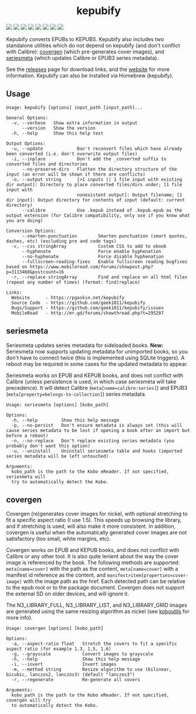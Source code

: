 <h1 align="center">kepubify</h1>

[![](https://img.shields.io/github/v/release/geek1011/kepubify)](https://github.com/geek1011/kepubify/releases/latest) [![](https://img.shields.io/drone/build/geek1011/kepubify/master)](https://cloud.drone.io/geek1011/kepubify) [![](https://img.shields.io/drone/build/geek1011/kepubify/master?label=linux%20build)](https://cloud.drone.io/geek1011/kepubify) [![](https://img.shields.io/appveyor/ci/geek1011/kepubify/master?label=windows%20build)](https://ci.appveyor.com/project/geek1011/kepubify/branch/master) [![](https://img.shields.io/travis/com/geek1011/kepubify/master?label=macOS%20build)](https://travis-ci.com/geek1011/kepubify) ![](https://img.shields.io/github/go-mod/go-version/geek1011/kepubify) [![](https://img.shields.io/badge/godoc-reference-blue.svg)](https://pkg.go.dev/mod/github.com/geek1011/kepubify?tab=versions) [![](https://goreportcard.com/badge/github.com/geek1011/kepubify)](https://goreportcard.com/report/github.com/geek1011/kepubify)

Kepubify converts EPUBs to KEPUBS. Kepubify also includes two standalone utilities
which do not depend on kepubify (and don't conflict with Calibre): [covergen](./covergen)
(which pre-generates cover images), and [seriesmeta](./seriesmeta) (which updates
Calibre or EPUB3 series metadata).

See the [releases](https://github.com/geek1011/kepubify/releases/latest) page for
download links, and the [website](https://pgaskin.net/kepubify) for more information.
Kepubify can also be installed via Homebrew (kepubify).

## Usage
```
Usage: kepubify [options] input_path [input_path]...

General Options:
  -v, --verbose   Show extra information in output
      --version   Show the version
  -h, --help      Show this help text

Output Options:
  -u, --update             Don't reconvert files which have already been converted (i.e. don't overwrite output files)
  -i, --inplace            Don't add the _converted suffix to converted files and directories
      --no-preserve-dirs   Flatten the directory structure of the input (an error will be shown if there are conflicts)
  -o, --output string      [>1 inputs || 1 file input with existing dir output]: Directory to place converted files/dirs under; [1 file input with
                           nonexistent output]: Output filename; [1 dir input]: Output directory for contents of input (default: current directory)
      --calibre            Use .kepub instead of .kepub.epub as the output extension (for Calibre compatibility, only use if you know what you are doing)

Conversion Options:
      --smarten-punctuation        Smarten punctuation (smart quotes, dashes, etc) (excluding pre and code tags)
  -c, --css stringArray            Custom CSS to add to ebook
      --hyphenate                  Force enable hyphenation
      --no-hyphenate               Force disable hyphenation
      --fullscreen-reading-fixes   Enable fullscreen reading bugfixes based on https://www.mobileread.com/forums/showpost.php?p=3113460&postcount=16
  -r, --replace stringArray        Find and replace on all html files (repeat any number of times) (format: find|replace)

Links:
  Website      - https://pgaskin.net/kepubify
  Source Code  - https://github.com/geek1011/kepubify
  Bugs/Support - https://github.com/geek1011/kepubify/issues
  MobileRead   - http://mr.gd/forums/showthread.php?t=295287
```

## seriesmeta
Seriesmeta updates series metadata for sideloaded books. **New:** Seriesmeta now
supports updating metadata for unimported books, so you don't have to connect
twice (this is implemented using SQLite triggers). A reboot may be required in
some cases for the updated metadata to appear.

Seriesmeta works on EPUB and KEPUB books, and does not conflict with Calibre
(unless persistence is used, in which case seriesmeta will take precedence). It
will detect Calibre (`meta[name=calibre:series]`) and EPUB3
(`meta[property=belongs-to-collection]`) series metadata.

```
Usage: seriesmeta [options] [kobo_path]

Options:
  -h, --help         Show this help message
  -p, --no-persist   Don't ensure metadata is always set (this will cause series metadata to be lost if opening a book after an import but before a reboot)
  -n, --no-replace   Don't replace existing series metadata (you probably don't want this option)
  -u, --uninstall    Uninstall seriesmeta table and hooks (imported series metadata will be left untouched)

Arguments:
  kobo_path is the path to the Kobo eReader. If not specified, seriesmeta will
  try to automatically detect the Kobo.
```

## covergen
Covergen (re)generates cover images for nickel, with optional stretching to fit
a specific aspect ratio (I use 1.5). This speeds up browsing the library, and if
stretching is used, will also make it more consistent. In addition, covergen is
useful when the automatically generated cover images are not satisfactory (too
small, white margins, etc).

Covergen works on EPUB and KEPUB books, and does not conflict with Calibre or any
other tool. It is also quite lenient about the way the cover image is referenced
by the book. The following methods are supported: `meta[name=cover]` with the path
as the content, `meta[name=cover]` with a manifest id reference as the content, and
`manifest>item[properties=cover-image]` with the image path as the href. Each
detected path can be relative to the epub root or to the package document.
Covergen does not support the external SD on older devices, and will ignore it.

The N3_LIBRARY_FULL, N3_LIBRARY_LIST, and N3_LIBRARY_GRID images are generated
using the same resizing algorithm as nickel (see [koboutils](https://github.com/geek1011/koboutils/blob/master/kobo/device.go) for more info).

```
Usage: covergen [options] [kobo_path]

Options:
  -a, --aspect-ratio float   Stretch the covers to fit a specific aspect ratio (for example 1.3, 1.5, 1.6)
  -g, --grayscale            Convert images to grayscale
  -h, --help                 Show this help message
  -i, --invert               Invert images
  -m, --method string        Resize algorithm to use (bilinear, bicubic, lanczos2, lanczos3) (default "lanczos3")
  -r, --regenerate           Re-generate all covers

Arguments:
  kobo_path is the path to the Kobo eReader. If not specified, covergen will try
  to automatically detect the Kobo.
```

